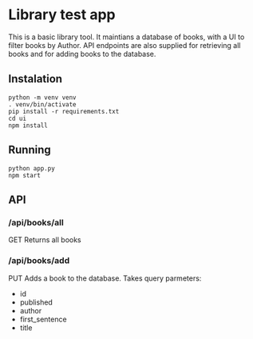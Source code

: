 # Library test app

This is a basic library tool. It maintians a database of books, with a UI to filter books by Author. API endpoints are also supplied for retrieving all books and for adding books to the database.

## Instalation

```
python -m venv venv
. venv/bin/activate
pip install -r requirements.txt
cd ui
npm install
```

## Running
```
python app.py
npm start
```

## API

### /api/books/all
GET
Returns all books

### /api/books/add
PUT
Adds a book to the database. Takes query parmeters:
- id
- published
- author
- first_sentence
- title
